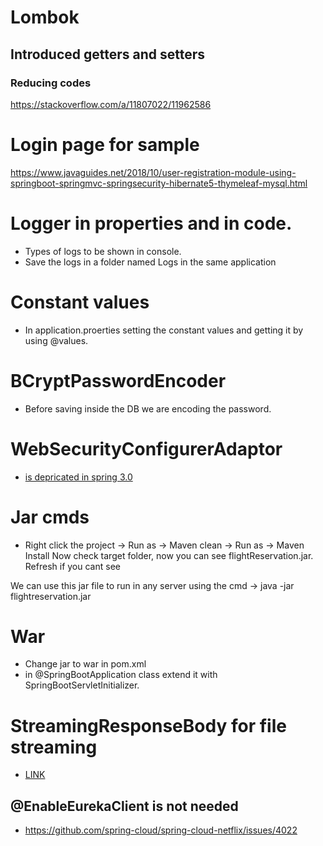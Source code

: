 # Lombok

## Introduced getters and setters
### Reducing codes

https://stackoverflow.com/a/11807022/11962586


# Login page for sample
https://www.javaguides.net/2018/10/user-registration-module-using-springboot-springmvc-springsecurity-hibernate5-thymeleaf-mysql.html

# Logger in properties and in code.
* Types of logs to be shown in console.
* Save the logs in a folder named Logs in the same application

# Constant values
* In application.proerties setting the constant values and getting it by using @values.

# BCryptPasswordEncoder
* Before saving inside the DB we are encoding the password.

# WebSecurityConfigurerAdaptor 
* [is depricated in spring 3.0](https://spring.io/blog/2022/02/21/spring-security-without-the-websecurityconfigureradapter/)

# Jar cmds
* Right click the project 
 -> Run as -> Maven clean
 -> Run as -> Maven Install
 Now check target folder, now you can see flightReservation.jar. Refresh if you cant see
 
We can use this jar file to run in any server using the cmd -> java -jar flightreservation.jar

# War
- Change jar to war in pom.xml
- in @SpringBootApplication class extend it with SpringBootServletInitializer.

# StreamingResponseBody for file streaming
* [LINK](https://stackoverflow.com/q/51845228)

## @EnableEurekaClient is not needed
- https://github.com/spring-cloud/spring-cloud-netflix/issues/4022